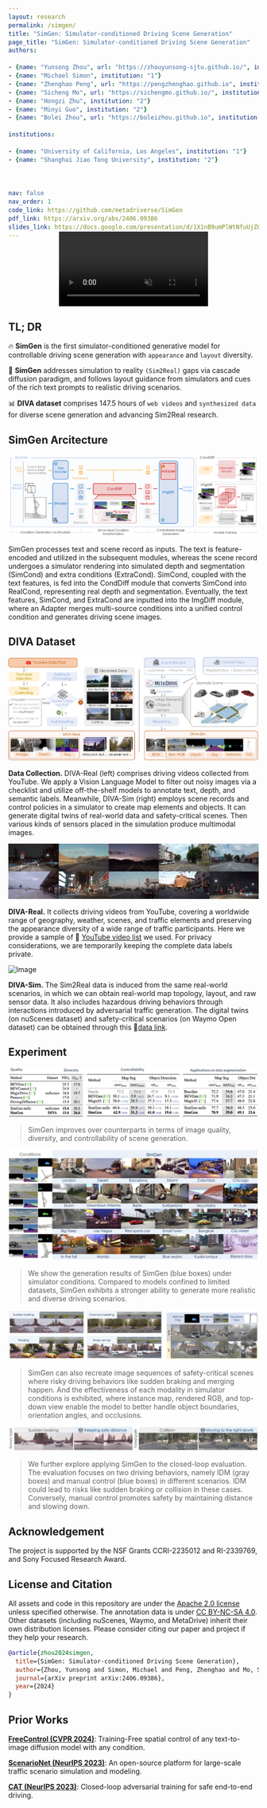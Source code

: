 ```yaml
---
layout: research
permalink: /simgen/
title: "SimGen: Simulator-conditioned Driving Scene Generation"
page_title: "SimGen: Simulator-conditioned Driving Scene Generation"
authors:

- {name: "Yunsong Zhou", url: "https://zhouyunsong-sjtu.github.io/", institution: "1,2"}
- {name: "Michael Simon", institution: "1"}
- {name: "Zhenghao Peng", url: "https://pengzhenghao.github.io", institution: "1"}
- {name: "Sicheng Mo", url: "https://sichengmo.github.io/", institution: "1"}
- {name: "Hongzi Zhu", institution: "2"}
- {name: "Minyi Guo", institution: "2"}
- {name: "Bolei Zhou", url: "https://boleizhou.github.io", institution: "1"}

institutions:

- {name: "University of California, Los Angeles", institution: "1"}
- {name: "Shanghai Jiao Tong University", institution: "2"}



nav: false
nav_order: 1
code_link: https://github.com/metadriverse/SimGen
pdf_link: https://arxiv.org/abs/2406.09386
slides_link: https://docs.google.com/presentation/d/1X1nB9umPlWtNfuUjZObO6UNyyBUbgHogVJA4bCaMiKQ/edit?usp=sharing
---
```


<!---
<div class="img-container" style="width: 100%; margin: 0 auto;">
    <img src="../assets/img/simgen/teaser.png" class="my-image" alt="Image" />
</div>
--->


<style>
.video-container {
  position: relative;
  max-width: 80%; /* Adjust this value to control the maximum width of the video container */
  margin: -30px auto 0; /* Optional: center the video container horizontally */
}

.video-container video {
  display: block;
  margin: 0 auto;
  max-width: 100%;
  max-height: 100%;
}
</style>

<div class="video-container">
  <video loop autoplay muted playsinline src="../assets/img/simgen/SimGenWide.mp4"></video>
</div>


<!---
<div class="embed-responsive embed-responsive-21by9">
    <video width="100%" max-width="800px" loop autoplay muted playsinline src="../assets/img/simgen/SimGenWide.mp4">
    </video>
</div>
--->


<!--research-section-splitter-->


## TL; DR

:fire: **SimGen** is the first simulator-conditioned generative model for controllable driving scene generation with `appearance` and `layout` diversity.

:star2: **SimGen** addresses simulation to reality `(Sim2Real)` gaps via cascade diffusion paradigm, and follows layout guidance from simulators and cues of the rich text prompts to realistic driving scenarios.

:bar_chart: **DIVA dataset** comprises 147.5 hours of `web videos` and `synthesized data` for diverse scene generation and advancing Sim2Real research.


<!--research-section-splitter-->


## SimGen Arcitecture



<div class="img-container" style="width: 100%; margin: 0 auto;">
    <img src="../assets/img/simgen/overview.png" class="my-image" alt="Image" />
</div>

SimGen processes text and scene record as inputs. The text is feature-encoded and utilized in the subsequent modules, whereas the scene record undergoes a simulator rendering into simulated depth and segmentation (SimCond) and extra conditions (ExtraCond).
SimCond, coupled with the text features, is fed into the CondDiff module that converts SimCond into RealCond, representing real depth and segmentation. Eventually, the text features, SimCond, and ExtraCond are inputted into the ImgDiff module, where an Adapter merges multi-source conditions into a unified control condition and generates driving scene images.

<!--research-section-splitter-->

## DIVA Dataset

<div class="img-container" style="width: 100%; margin: 0 auto;">
    <img src="../assets/img/simgen/diva.png" class="my-image" alt="Image" />
</div>


**Data Collection.** DIVA-Real (left) comprises driving videos collected from YouTube. We apply a Vision Language Model to filter out noisy images via a checklist and utilize off-the-shelf models to annotate text, depth, and semantic labels. Meanwhile, DIVA-Sim (right) employs scene records and control policies in a simulator to create map elements and objects.
It can generate digital twins of real-world data and safety-critical scenes. 
Then various kinds of sensors placed in the simulation produce multimodal images.



<div class="img-container" style="width: 100%; margin: 0 auto;">
    <img src="../assets/img/simgen/diva_real.png" class="my-image" alt="Image" />
</div>

**DIVA-Real.** 
It collects driving videos from YouTube, covering a worldwide range of geography, weather, scenes, and traffic elements and preserving the appearance diversity of a wide range of traffic participants. Here we provide a sample of 🔗 [YouTube video list](https://docs.google.com/spreadsheets/d/1lKfd0iARpJl-5K37XSXRwiZIWi1LrTvL/edit?usp=sharing&ouid=102597623866661259117&rtpof=true&sd=true) we used.
For privacy considerations, we are temporarily keeping the complete data labels private.

<div class="img-container" style="width: 100%; margin: 0 auto;">
    <img src="../assets/img/simgen/diva_sim.gif" class="my-image" alt="Image" />
</div>


**DIVA-Sim.** 
The Sim2Real data is induced from the same real-world scenarios, in which we can obtain real-world map topology, layout, and raw sensor data.
It also includes hazardous driving behaviors through interactions introduced by adversarial traffic generation.
The digital twins (on nuScenes dataset) and safety-critical scenarios (on Waymo Open dataset) can be obtained through this :link:[data link](https://drive.google.com/drive/folders/1K7NrujRlfyI6VrH6Kd9kTHCeKnpl4bab?usp=sharing). 



<!--research-section-splitter-->



## Experiment


<div class="img-container">
    <img src="../assets/img/simgen/exp_table.png" class="my-image" alt="Image" />
</div>

> SimGen improves over counterparts in terms of image quality, diversity, and controllability of scene generation.


<div class="img-container">
    <img src="../assets/img/simgen/main_vis.png" class="my-image" alt="Image" />
</div>

> We show the generation results of SimGen (blue boxes) under simulator conditions. 
Compared to models confined to limited datasets, SimGen exhibits a stronger ability to generate more realistic and diverse driving scenarios.



<div class="img-container">
    <img src="../assets/img/simgen/layout_vis.png" class="my-image" alt="Image" />
</div>

> SimGen can also recreate image sequences of safety-critical scenes where risky driving behaviors like sudden braking and merging happen. And the effectiveness of each modality in simulator conditions is exhibited, where instance map, rendered RGB, and top-down view enable the model to better handle object boundaries, orientation angles, and occlusions.


<div class="img-container">
    <img src="../assets/img/simgen/closed_loop.png" class="my-image" alt="Image" />
</div>

> We further explore applying SimGen to the closed-loop evaluation. The evaluation focuses on two driving behaviors, namely IDM (gray boxes) and manual control (blue boxes) in different scenarios. IDM could lead to risks like sudden braking or collision in these cases. Conversely, manual control promotes safety by maintaining distance and slowing down. 



<!--research-section-splitter-->


## Acknowledgement

The project is supported by the NSF Grants CCRI-2235012 and RI-2339769, and Sony Focused Research Award.


## License and Citation

All assets and code in this repository are under the [Apache 2.0 license](./LICENSE) unless specified otherwise. The annotation data is under [CC BY-NC-SA 4.0](https://creativecommons.org/licenses/by-nc-sa/4.0/). Other datasets (including nuScenes, Waymo, and MetaDrive) inherit their own distribution licenses. Please consider citing our paper and project if they help your research.


```BibTeX
@article{zhou2024simgen,
  title={SimGen: Simulator-conditioned Driving Scene Generation},
  author={Zhou, Yunsong and Simon, Michael and Peng, Zhenghao and Mo, Sicheng and Zhu, Hongzi and Guo, Minyi and Zhou, Bolei},
  journal={arXiv preprint arXiv:2406.09386},
  year={2024}
}
```


<!--research-section-splitter-->

## Prior Works


**[FreeControl (CVPR 2024)](https://genforce.github.io/freecontrol/)**:
Training-Free spatial control of any text-to-image diffusion model with any condition.

**[ScenarioNet (NeurIPS 2023)](https://metadriverse.github.io/scenarionet/)**:
An open-source platform for large-scale traffic scenario simulation and modeling.


**[CAT (NeurIPS 2023)](https://metadriverse.github.io/cat/)**:
Closed-loop adversarial training for safe end-to-end driving.




<!--research-section-splitter-->

